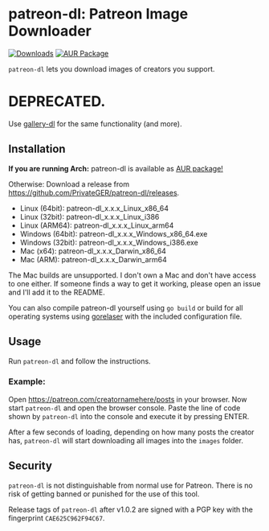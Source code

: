 # patreon-dl: Patreon Image Downloader
[![Downloads](https://img.shields.io/github/downloads/PrivateGER/patreon-dl/total?style=for-the-badge&color=blue)](https://github.com/PrivateGER/patreon-dl/releases/latest)
[![AUR Package](https://img.shields.io/aur/version/patreon-dl?style=for-the-badge&color=blue)](https://aur.archlinux.org/packages/patreon-dl/)

`patreon-dl` lets you download images of creators you support.

# DEPRECATED.
Use [gallery-dl](https://github.com/mikf/gallery-dl) for the same functionality (and more).

## Installation

**If you are running Arch:** patreon-dl is available as [AUR package!](https://aur.archlinux.org/packages/patreon-dl/)

Otherwise:
Download a release from https://github.com/PrivateGER/patreon-dl/releases.
  - Linux (64bit): patreon-dl_x.x.x_Linux_x86_64
  - Linux (32bit): patreon-dl_x.x.x_Linux_i386
  - Linux (ARM64): patreon-dl_x.x.x_Linux_arm64
  - Windows (64bit): patreon-dl_x.x.x_Windows_x86_64.exe 
  - Windows (32bit): patreon-dl_x.x.x_Windows_i386.exe
  - Mac (x64): patreon-dl_x.x.x_Darwin_x86_64
  - Mac (ARM): patreon-dl_x.x.x_Darwin_arm64

The Mac builds are unsupported. I don't own a Mac and don't have access to one either. If someone finds a way to get it working, please open an issue and I'll add it to the README.

You can also compile patreon-dl yourself using `go build` or build for all operating systems using [gorelaser](https://github.com/goreleaser/goreleaser) with the included configuration file.

## Usage

Run `patreon-dl` and follow the instructions.

### Example:

Open https://patreon.com/creatornamehere/posts in your browser. Now start `patreon-dl` and open the browser console. Paste the line of code shown by `patreon-dl` into the console and execute it by pressing ENTER. 

After a few seconds of loading, depending on how many posts the creator has, `patreon-dl` will start downloading all images into the `images` folder.

## Security

`patreon-dl` is not distinguishable from normal use for Patreon. There is no risk of getting banned or punished for the use of this tool.

Release tags of `patreon-dl` after v1.0.2 are signed with a PGP key with the fingerprint `CAE625C962F94C67`.

